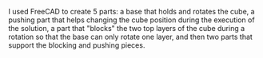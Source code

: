 I used FreeCAD to create 5 parts: a base that holds and rotates the cube, a pushing part that helps changing the cube position during the execution of the solution, a part that "blocks" the two top layers of the cube during a rotation so that the base can only rotate one layer, and then two parts that support the blocking and pushing pieces.
